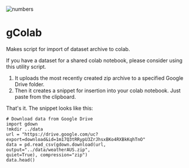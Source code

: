 ![numbers](https://user-images.githubusercontent.com/73858914/151681458-11de4950-b503-470f-8f8d-69cb4fb61035.png)
# gColab
 Makes script for import of dataset archive to colab.   

If you have a dataset for a shared colab notebook, please consider using this utility script.

1. It uploads the most recently created zip archive to a specified Google Drive folder.
2. Then it creates a snippet for insertion into your colab notebook. Just paste from the clipboard.

That's it. The snippet looks like this:
```
# Download data from Google Drive
import gdown
!mkdir ../data
url = "https://drive.google.com/uc?export=download&id=1m17Q3tRRypU3ZrJhsxBKo4RXBkKqhTnO"
data = pd.read_csv(gdown.download(url, output="../data/weatherAUS.zip",  
quiet=True), compression="zip")
data.head()
```
